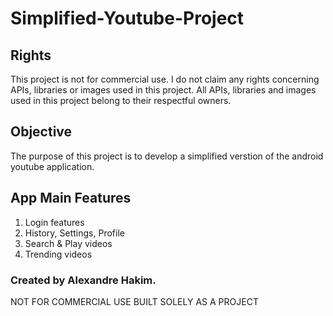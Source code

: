 # Simplified-Youtube-Project

## Rights

This project is not for commercial use.
I do not claim any rights concerning APIs, libraries or images used in this project. All APIs, libraries and images used in this project belong to their respectful owners.

## Objective

The purpose of this project is to develop a simplified verstion of the android youtube application.

## App Main Features
1. Login features
2. History, Settings, Profile
3. Search & Play videos
4. Trending videos

### Created by Alexandre Hakim. 

NOT FOR COMMERCIAL USE
BUILT SOLELY AS A PROJECT
